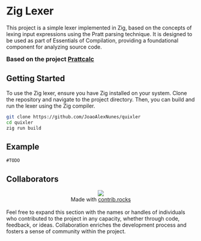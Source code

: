 # Zig Lexer

This project is a simple lexer implemented in Zig, based on the concepts of lexing input expressions using the Pratt parsing technique. It is designed to be used as part of Essentials of Compilation, providing a foundational component for analyzing source code.

<span style="font-weight: bold; font-size: 16px;"> Based on the project [Prattcalc](https://github.com/JoaoAlexNunes/prattcalc/)</span>

## Getting Started

To use the Zig lexer, ensure you have Zig installed on your system. Clone the repository and navigate to the project directory. Then, you can build and run the lexer using the Zig compiler.

```bash
git clone https://github.com/JoaoAlexNunes/quixler
cd quixler
zig run build
```

## Example

```zig
#TODO
```

## Collaborators

<div align="center">
<a href="https://github.com/joaoalexnunes/quixler/graphs/contributors">
  <img src="https://contrib.rocks/image?repo=joaoalexnunes/quixler" />
</a>
</br>
Made with <a href="http://contrib.rocks">contrib.rocks</a>
</div>
</br>
Feel free to expand this section with the names or handles of individuals who contributed to the project in any capacity, whether through code, feedback, or ideas. Collaboration enriches the development process and fosters a sense of community within the project.
